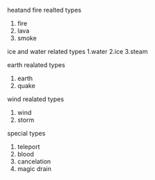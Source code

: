 heatand fire realted types
1. fire
2. lava
3. smoke


ice and water related types
1.water
2.ice
3.steam


earth realated types
1. earth
2. quake


wind realated types
1. wind
2. storm


special types
1. teleport
2. blood
3. cancelation
4. magic drain
